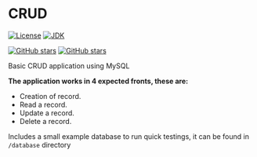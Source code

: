 # CRUD

[![License](https://img.shields.io/badge/license-GPL%20v3.0-important)](https://github.com/jtrejosb/CRUD/blob/master/LICENSE.md)
[![JDK](https://img.shields.io/badge/java%20versions-JDK%208%2B%20compatible-red)](https://github.com/jtrejosb/CRUD)

[![GitHub stars](https://img.shields.io/github/stars/jtrejosb/CRUD?color=informational&label=stars&logo=Github&style=flat)](https://github.com/jtrejosb/CRUD/stargazers)
[![GitHub stars](https://img.shields.io/github/stars/jtrejosb/CRUD?color=informational&label=forks&logo=Github&style=flat)](https://github.com/jtrejosb/CRUD/stargazers)

Basic CRUD application using MySQL

**The application works in 4 expected fronts, these are:**

- Creation of record.
- Read a record.
- Update a record.
- Delete a record.

Includes a small example database to run quick testings, it can be found in <code>/database</code> directory
